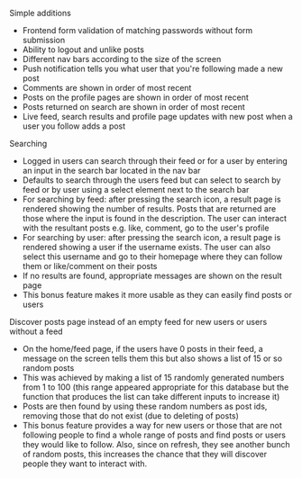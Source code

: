 Simple additions
- Frontend form validation of matching passwords without form submission 
- Ability to logout and unlike posts
- Different nav bars according to the size of the screen
- Push notification tells you what user that you're following made a new post
- Comments are shown in order of most recent 
- Posts on the profile pages are shown in order of most recent
- Posts returned on search are shown in order of most recent
- Live feed, search results and profile page updates with new post when a user you follow adds a post

Searching 
- Logged in users can search through their feed or for a user by entering an input in the search bar located in the nav bar
- Defaults to search through the users feed but can select to search by feed or by user using a select element next to the search bar
- For searching by feed: after pressing the search icon, a result page is rendered showing the number of results. Posts that are returned are those where the input is found in the description. The user can interact with the resultant posts e.g. like, comment, go to the user's profile
- For searching by user: after pressing the search icon, a result page is rendered showing a user if the username exists. The user can also select this username and go to their homepage where they can follow them or like/comment on their posts
- If no results are found, appropriate messages are shown on the result page
- This bonus feature makes it more usable as they can easily find posts or users

Discover posts page instead of an empty feed for new users or users without a feed
- On the home/feed page, if the users have 0 posts in their feed, a message on the screen tells them this but also shows a list of 15 or so random posts
- This was achieved by making a list of 15 randomly generated numbers from 1 to 100 (this range appeared appropriate for this database but the function that produces the list can take different inputs to increase it)
- Posts are then found by using these random numbers as post ids, removing those that do not exist (due to deleting of posts)
- This bonus feature provides a way for new users or those that are not following people to find a whole range of posts and find posts or users they would like to follow. Also, since on refresh, they see another bunch of random posts, this increases the chance that they will discover people they want to interact with. 
